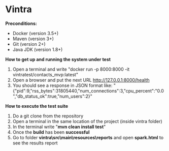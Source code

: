 # Vintra

**Preconditions:**

- Docker (version 3.5+)
- Maven (version 3+)
- Git (version 2+)
- Java JDK (version 1.8+)

**How to get up and running the system under test**

1. Open a terminal and write "docker run -p 8000:8000 -it vintratest/contacts_mvp:latest"
2. Open a browser and put the next URL http://127.0.0.1:8000/health
3. You should see a response in JSON format like:
   "{"pid":9,"rss_bytes":31805440,"num_connections":3,"cpu_percent":"0.0","db_status_ok":true,"num_users":2}"

**How to execute the test suite**

1. Do a git clone from the repository
2. Open a terminal in the same location of the project (inside vintra folder)
3. In the terminal write "**mvn clean install test**"
4. Once the **build** has been **successful**
5. Go to folder **vintra\src\main\resources\reports** and open **spark.html** to see the results report